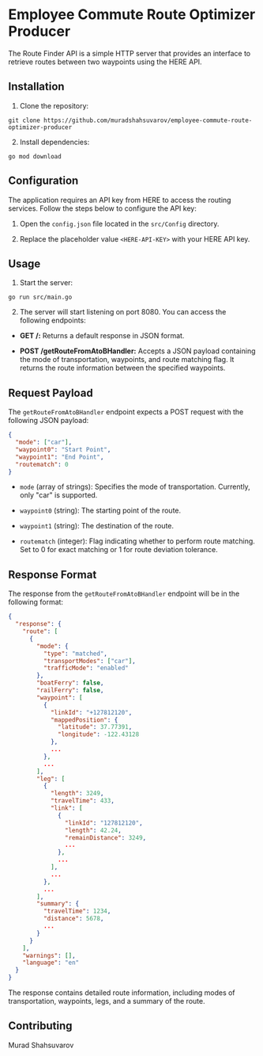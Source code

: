 # Employee Commute Route Optimizer Producer

The Route Finder API is a simple HTTP server that provides an interface to retrieve routes between two waypoints using the HERE API.

## Installation

1. Clone the repository:

```shell
git clone https://github.com/muradshahsuvarov/employee-commute-route-optimizer-producer
```

2. Install dependencies:

```shell
go mod download
```

## Configuration

The application requires an API key from HERE to access the routing services. Follow the steps below to configure the API key:

1. Open the `config.json` file located in the `src/Config` directory.

2. Replace the placeholder value `<HERE-API-KEY>` with your HERE API key.

## Usage

1. Start the server:

```shell
go run src/main.go
```

2. The server will start listening on port 8080. You can access the following endpoints:

- **GET /:** Returns a default response in JSON format.

- **POST /getRouteFromAtoBHandler:** Accepts a JSON payload containing the mode of transportation, waypoints, and route matching flag. It returns the route information between the specified waypoints.

## Request Payload

The `getRouteFromAtoBHandler` endpoint expects a POST request with the following JSON payload:

```json
{
  "mode": ["car"],
  "waypoint0": "Start Point",
  "waypoint1": "End Point",
  "routematch": 0
}
```

- `mode` (array of strings): Specifies the mode of transportation. Currently, only "car" is supported.

- `waypoint0` (string): The starting point of the route.

- `waypoint1` (string): The destination of the route.

- `routematch` (integer): Flag indicating whether to perform route matching. Set to 0 for exact matching or 1 for route deviation tolerance.

## Response Format

The response from the `getRouteFromAtoBHandler` endpoint will be in the following format:

```json
{
  "response": {
    "route": [
      {
        "mode": {
          "type": "matched",
          "transportModes": ["car"],
          "trafficMode": "enabled"
        },
        "boatFerry": false,
        "railFerry": false,
        "waypoint": [
          {
            "linkId": "+127812120",
            "mappedPosition": {
              "latitude": 37.77391,
              "longitude": -122.43128
            },
            ...
          },
          ...
        ],
        "leg": [
          {
            "length": 3249,
            "travelTime": 433,
            "link": [
              {
                "linkId": "127812120",
                "length": 42.24,
                "remainDistance": 3249,
                ...
              },
              ...
            ],
            ...
          },
          ...
        ],
        "summary": {
          "travelTime": 1234,
          "distance": 5678,
          ...
        }
      }
    ],
    "warnings": [],
    "language": "en"
  }
}
```

The response contains detailed route information, including modes of transportation, waypoints, legs, and a summary of the route.

## Contributing

Murad Shahsuvarov
